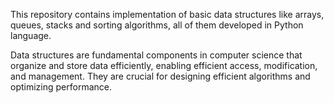 This repository contains implementation of basic data structures like arrays, queues, stacks and sorting algorithms, all of them developed in Python language. 

Data structures are fundamental components in computer science that organize and store data efficiently, enabling efficient access, modification, and management. 
They are crucial for designing efficient algorithms and optimizing performance.
